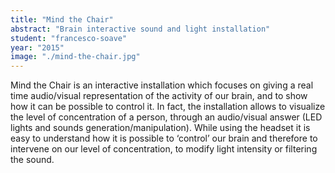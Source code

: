 ```yaml
---
title: "Mind the Chair"
abstract: "Brain interactive sound and light installation"
student: "francesco-soave"
year: "2015"
image: "./mind-the-chair.jpg"
---
```

Mind the Chair is an interactive installation which focuses on giving a real time audio/visual representation of the activity of our brain, and to show how it can be possible to control it. In fact, the installation allows to visualize the level of concentration of a person, through an audio/visual answer (LED lights and sounds generation/manipulation).
While using the headset it is easy to understand how it is possible to ‘control’ our brain and therefore to intervene on our level of concentration, to modify light intensity or filtering the sound.